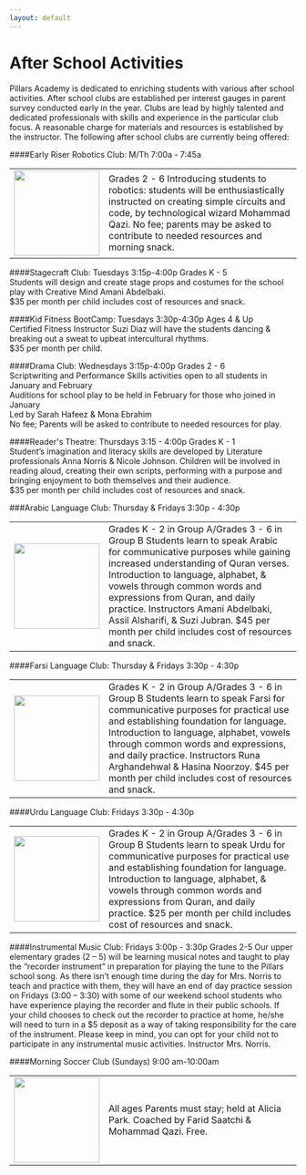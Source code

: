 ```yaml
---
layout: default
---
```


# After School Activities

Pillars Academy is dedicated to enriching students with various after school activities. After school clubs are established per interest gauges in parent survey conducted early in the year. Clubs are lead by highly talented and dedicated professionals with skills and experience in the particular club focus. A reasonable charge for materials and resources is established by the instructor. The following after school clubs are currently being offered:

####Early Riser Robotics Club: M/Th 7:00a - 7:45a 
<table>
<tr>
<td width="150">
<a href="https://cloud.githubusercontent.com/assets/7043355/5806678/47c07630-9fd0-11e4-8d0c-df4fad5b0781.jpg" target="_blank">
<img src="https://cloud.githubusercontent.com/assets/7043355/5806678/47c07630-9fd0-11e4-8d0c-df4fad5b0781.jpg" width="150" />  
</a>
</td>
<td>
Grades 2 - 6  
Introducing students to robotics: students will be enthusiastically instructed on creating simple circuits and code, by technological wizard Mohammad Qazi.  
No fee; parents may be asked to contribute to needed resources and morning snack.
</td>
</tr>
</table>

####Stagecraft Club: Tuesdays 3:15p-4:00p
Grades K - 5  
Students will design and create stage props and costumes for the school play with Creative Mind Amani Abdelbaki.  
$35 per month per child includes cost of resources and snack.

####Kid Fitness BootCamp: Tuesdays 3:30p-4:30p
Ages 4 & Up  
Certified Fitness Instructor Suzi Diaz will have the students dancing & breaking out a sweat to upbeat intercultural rhythms.  
$35 per month per child.

####Drama Club: Wednesdays 3:15p-4:00p 
Grades 2 - 6  
Scriptwriting and Performance Skills activities open to all students in January and February  
Auditions for school play to be held in February for those who joined in January  
Led by Sarah Hafeez & Mona Ebrahim  
No fee; Parents will be asked to contribute to needed resources for play.

####Reader's Theatre: Thursdays 3:15 - 4:00p
Grades K - 1  
Student’s imagination and literacy skills are developed by Literature professionals Anna Norris & Nicole Johnson. Children will be involved in reading aloud, creating their own scripts, performing with a purpose and bringing enjoyment to both themselves and their audience.   
$35 per month per child includes cost of resources and snack. 

###Arabic Language Club: Thursday & Fridays 3:30p - 4:30p
<table>
<tr>
<td width="150">
<a href="https://cloud.githubusercontent.com/assets/7043355/5806836/f50610ce-9fd1-11e4-9391-e6699031432c.jpg" target="_blank">
<img src="https://cloud.githubusercontent.com/assets/7043355/5806836/f50610ce-9fd1-11e4-9391-e6699031432c.jpg" width="150" />  
</a>
</td>
<td>
Grades K - 2 in Group A/Grades 3 - 6 in Group B  
Students learn to speak Arabic for communicative purposes while gaining increased understanding of Quran verses. Introduction to language, alphabet, & vowels through common words and expressions from Quran, and daily practice. Instructors Amani Abdelbaki, Assil Alsharifi, & Suzi Jubran.  
$45 per month per child includes cost of resources and snack.
</td>
</tr>
</table>

####Farsi Language Club: Thursday & Fridays  3:30p - 4:30p
<table>
<tr>
<td width="150">
<a href="https://cloud.githubusercontent.com/assets/7043355/5806866/392a896a-9fd2-11e4-8f0a-b8a1787380fd.jpg" target="_blank">
<img src="https://cloud.githubusercontent.com/assets/7043355/5806866/392a896a-9fd2-11e4-8f0a-b8a1787380fd.jpg" width="150" />  
</a>
</td>
<td>
Grades K - 2 in Group A/Grades 3 - 6 in Group B  
Students learn to speak Farsi for communicative purposes for practical use and establishing foundation for language. Introduction to language, alphabet, vowels through common words and expressions, and daily practice. Instructors Runa Arghandehwal & Hasina Noorzoy.  
$45 per month per child includes cost of resources and snack.
</td>
</tr>
</table>

####Urdu Language Club: Fridays 3:30p - 4:30p 
<table>
<tr>
<td width="150">
<a href="https://cloud.githubusercontent.com/assets/7043355/5928770/77a324ca-a632-11e4-9e96-59210ff0c4e5.png" target="_blank">
<img src="https://cloud.githubusercontent.com/assets/7043355/5928770/77a324ca-a632-11e4-9e96-59210ff0c4e5.png" width="150" />  
</a>
</td>
<td>
Grades K - 2 in Group A/Grades 3 - 6 in Group B  
Students learn to speak Urdu for communicative purposes for practical use and establishing foundation for language. Introduction to language, alphabet, & vowels through common words and expressions from Quran, and daily practice. 
$25 per month per child includes cost of resources and snack.
</td>
</tr>
</table>
####Instrumental Music Club: Fridays 3:00p - 3:30p  
Grades 2-5  
Our upper elementary grades (2 – 5) will be learning musical notes and taught to play the “recorder instrument”  in preparation for playing the tune to the Pillars school song. As there isn’t enough time during the day for Mrs. Norris to teach and practice with them, they will have an end of day practice session on Fridays (3:00 – 3:30) with some of our weekend school students who have experience playing the recorder and flute in their public schools.  If your child chooses to check out the recorder to practice at home, he/she will need to turn in a $5 deposit as a way of taking responsibility for the care of the instrument.  Please keep in mind, you can opt for your child not to participate in any instrumental music activities.
Instructor Mrs. Norris. 

####Morning Soccer Club (Sundays) 9:00 am-10:00am
<table>
<tr>
<td width="150">
<a href="https://cloud.githubusercontent.com/assets/7043355/5806880/52d15f06-9fd2-11e4-93ee-e8efd03e5483.jpg" target="_blank">
<img src="https://cloud.githubusercontent.com/assets/7043355/5806880/52d15f06-9fd2-11e4-93ee-e8efd03e5483.jpg" width="150" />  
</a>
</td>
<td>
All ages  
Parents must stay; held at Alicia Park. Coached by Farid Saatchi & Mohammad Qazi.  
Free.
</td>
</tr>
</table>
